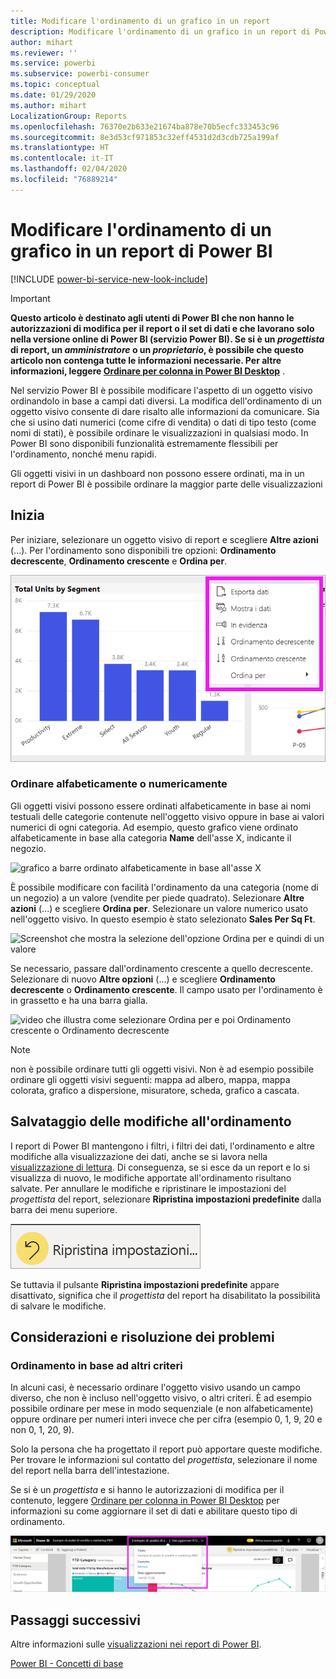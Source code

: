 ```yaml
---
title: Modificare l'ordinamento di un grafico in un report
description: Modificare l'ordinamento di un grafico in un report di Power BI
author: mihart
ms.reviewer: ''
ms.service: powerbi
ms.subservice: powerbi-consumer
ms.topic: conceptual
ms.date: 01/29/2020
ms.author: mihart
LocalizationGroup: Reports
ms.openlocfilehash: 76370e2b633e21674ba878e70b5ecfc333453c96
ms.sourcegitcommit: 8e3d53cf971853c32eff4531d2d3cdb725a199af
ms.translationtype: HT
ms.contentlocale: it-IT
ms.lasthandoff: 02/04/2020
ms.locfileid: "76889214"
---
```

# <a name="change-how-a-chart-is-sorted-in-a-power-bi-report"></a>Modificare l'ordinamento di un grafico in un report di Power BI



[!INCLUDE [power-bi-service-new-look-include](../includes/power-bi-service-new-look-include.md)]


> [!IMPORTANT]
> **Questo articolo è destinato agli utenti di Power BI che non hanno le autorizzazioni di modifica per il report o il set di dati e che lavorano solo nella versione online di Power BI (servizio Power BI). Se si è un *progettista* di report, un *amministratore* o un *proprietario*, è possibile che questo articolo non contenga tutte le informazioni necessarie. Per altre informazioni, leggere [Ordinare per colonna in Power BI Desktop](../desktop-sort-by-column.md)** .

Nel servizio Power BI è possibile modificare l'aspetto di un oggetto visivo ordinandolo in base a campi dati diversi. La modifica dell'ordinamento di un oggetto visivo consente di dare risalto alle informazioni da comunicare. Sia che si usino dati numerici (come cifre di vendita) o dati di tipo testo (come nomi di stati), è possibile ordinare le visualizzazioni in qualsiasi modo. In Power BI sono disponibili funzionalità estremamente flessibili per l'ordinamento, nonché menu rapidi. 

Gli oggetti visivi in un dashboard non possono essere ordinati, ma in un report di Power BI è possibile ordinare la maggior parte delle visualizzazioni 

## <a name="get-started"></a>Inizia

Per iniziare, selezionare un oggetto visivo di report e scegliere **Altre azioni** (...).  Per l'ordinamento sono disponibili tre opzioni: **Ordinamento decrescente**, **Ordinamento crescente** e **Ordina per**. 
    

![grafico a barre ordinato alfabeticamente in base all'asse X](media/end-user-change-sort/power-bi-more-actions.png)

### <a name="sort-alphabetically-or-numerically"></a>Ordinare alfabeticamente o numericamente

Gli oggetti visivi possono essere ordinati alfabeticamente in base ai nomi testuali delle categorie contenute nell'oggetto visivo oppure in base ai valori numerici di ogni categoria. Ad esempio, questo grafico viene ordinato alfabeticamente in base alla categoria **Name** dell'asse X, indicante il negozio.

![grafico a barre ordinato alfabeticamente in base all'asse X](media/end-user-change-sort/powerbi-sort-category.png)

È possibile modificare con facilità l'ordinamento da una categoria (nome di un negozio) a un valore (vendite per piede quadrato). Selezionare **Altre azioni** (...) e scegliere **Ordina per**. Selezionare un valore numerico usato nell'oggetto visivo.  In questo esempio è stato selezionato **Sales Per Sq Ft**.

![Screenshot che mostra la selezione dell'opzione Ordina per e quindi di un valore](media/end-user-change-sort/power-bi-sort-value.png)

Se necessario, passare dall'ordinamento crescente a quello decrescente.  Selezionare di nuovo **Altre opzioni** (...) e scegliere **Ordinamento decrescente** o **Ordinamento crescente**. Il campo usato per l'ordinamento è in grassetto e ha una barra gialla.

   ![video che illustra come selezionare Ordina per e poi Ordinamento crescente o Ordinamento decrescente](media/end-user-change-sort/sort.gif)

> [!NOTE]
> non è possibile ordinare tutti gli oggetti visivi. Non è ad esempio possibile ordinare gli oggetti visivi seguenti: mappa ad albero, mappa, mappa colorata, grafico a dispersione, misuratore, scheda, grafico a cascata.

## <a name="saving-changes-you-make-to-sort-order"></a>Salvataggio delle modifiche all'ordinamento
I report di Power BI mantengono i filtri, i filtri dei dati, l'ordinamento e altre modifiche alla visualizzazione dei dati, anche se si lavora nella [visualizzazione di lettura](end-user-reading-view.md). Di conseguenza, se si esce da un report e lo si visualizza di nuovo, le modifiche apportate all'ordinamento risultano salvate.  Per annullare le modifiche e ripristinare le impostazioni del *progettista* del report, selezionare **Ripristina impostazioni predefinite** dalla barra dei menu superiore. 

![ordinamento permanente](media/end-user-change-sort/power-bi-reset.png)

Se tuttavia il pulsante **Ripristina impostazioni predefinite** appare disattivato, significa che il *progettista* del report ha disabilitato la possibilità di salvare le modifiche.

<a name="other"></a>
## <a name="considerations-and-troubleshooting"></a>Considerazioni e risoluzione dei problemi

### <a name="sorting-using-other-criteria"></a>Ordinamento in base ad altri criteri
In alcuni casi, è necessario ordinare l'oggetto visivo usando un campo diverso, che non è incluso nell'oggetto visivo, o altri criteri.  È ad esempio possibile ordinare per mese in modo sequenziale (e non alfabeticamente) oppure ordinare per numeri interi invece che per cifra (esempio 0, 1, 9, 20 e non 0, 1, 20, 9).  

Solo la persona che ha progettato il report può apportare queste modifiche. Per trovare le informazioni sul contatto del *progettista*, selezionare il nome del report nella barra dell'intestazione.

Se si è un *progettista* e si hanno le autorizzazioni di modifica per il contenuto, leggere [Ordinare per colonna in Power BI Desktop](../desktop-sort-by-column.md) per informazioni su come aggiornare il set di dati e abilitare questo tipo di ordinamento.

![Elenco a discesa che mostra le informazioni di contatto](media/end-user-change-sort/power-bi-contact.png)

## <a name="next-steps"></a>Passaggi successivi
Altre informazioni sulle [visualizzazioni nei report di Power BI](end-user-visualizations.md).

[Power BI - Concetti di base](end-user-basic-concepts.md)
